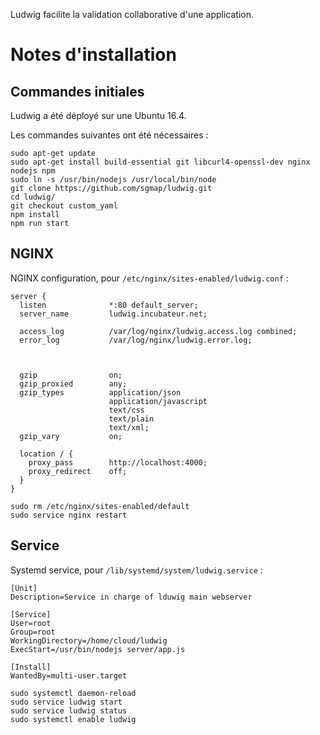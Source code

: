 Ludwig facilite la validation collaborative d'une application.


# Notes d'installation

## Commandes initiales

Ludwig a été déployé sur une Ubuntu 16.4.

Les commandes suivantes ont été nécessaires :
```shell
sudo apt-get update
sudo apt-get install build-essential git libcurl4-openssl-dev nginx nodejs npm
sudo ln -s /usr/bin/nodejs /usr/local/bin/node
git clone https://github.com/sgmap/ludwig.git
cd ludwig/
git checkout custom_yaml
npm install
npm run start
```

## NGINX

NGINX configuration, pour `/etc/nginx/sites-enabled/ludwig.conf` :
```
server {
  listen              *:80 default_server;
  server_name         ludwig.incubateur.net;

  access_log          /var/log/nginx/ludwig.access.log combined;
  error_log           /var/log/nginx/ludwig.error.log;



  gzip                on;
  gzip_proxied        any;
  gzip_types          application/json
                      application/javascript
                      text/css
                      text/plain
                      text/xml;
  gzip_vary           on;

  location / {
    proxy_pass        http://localhost:4000;
    proxy_redirect    off;
  }
}
```

```
sudo rm /etc/nginx/sites-enabled/default
sudo service nginx restart
```

## Service

Systemd service, pour `/lib/systemd/system/ludwig.service` :
```
[Unit]
Description=Service in charge of lduwig main webserver

[Service]
User=root
Group=root
WorkingDirectory=/home/cloud/ludwig
ExecStart=/usr/bin/nodejs server/app.js

[Install]
WantedBy=multi-user.target
```


```
sudo systemctl daemon-reload
sudo service ludwig start
sudo service ludwig status
sudo systemctl enable ludwig
```

